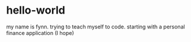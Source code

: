 # hello-world
my name is fynn. trying to teach myself to code. starting with a personal finance application (I hope)
